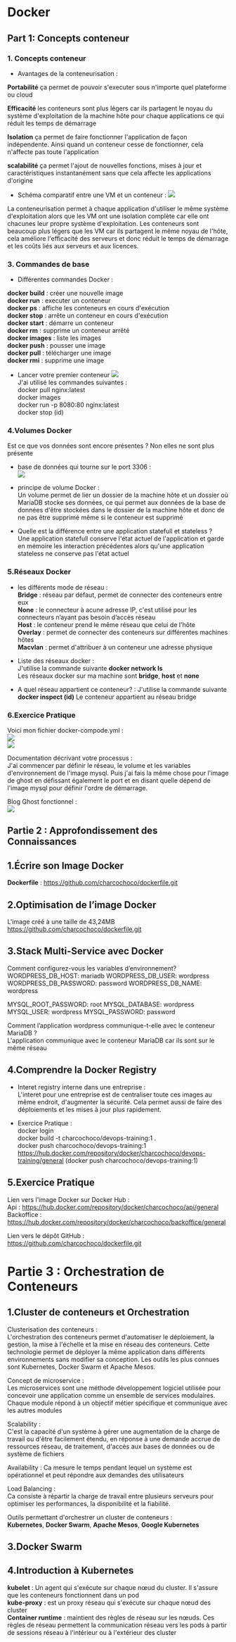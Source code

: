 # Docker

## Part 1: Concepts conteneur

### 1. Concepts conteneur

- Avantages de la conteneurisation :

**Portabilité** ça permet de pouvoir s'executer sous n'importe quel plateforme ou cloud 

**Efficacité** les conteneurs sont plus légers car ils partagent le noyau du système d'exploitation de la machine hôte pour chaque applications ce qui réduit les temps de démarrage 

**Isolation** ça permet de faire fonctionner l'application de façon indépendente. Ainsi quand un conteneur cesse de fonctionner, cela n'affecte pas toute l'application

**scalabilité** ça permet l'ajout de nouvelles fonctions, mises à jour et caractéristiques instantanément sans que cela affecte les applications d'origine

- Schéma comparatif entre une VM et un conteneur :
![](https://www.sdxcentral.com/wp-content/uploads/2019/05/ContainersvsVMs_Image.jpg) 

La conteneurisation permet à chaque application d'utiliser le même système d'exploitation alors que les VM ont une isolation complète car elle ont chacunes leur propre système d'exploitation. Les conteneurs sont beaucoup plus légers que les VM car ils partagent le même noyau de l'hôte, cela améliore l'efficacité des serveurs et donc réduit le temps de démarrage et les coûts liés aux serveurs et aux licences.


### 3. Commandes de base

- Différentes commandes Docker :

**docker build** : créer une nouvelle image  
**docker run** : executer un conteneur  
**docker ps** : affiche les conteneurs en cours d'exécution  
**docker stop** : arrête un conteneur en cours d'exécution  
**docker start** : démarre un conteneur  
**docker rm** : supprime un conteneur arrêté   
**docker images** : liste les images  
**docker push** : pousser une image  
**docker pull** : télécharger une image   
**docker rmi** : supprime une image  

- Lancer votre premier conteneur
![](images/1.png)  
J'ai utilisé les commandes suivantes :  
docker pull nginx:latest  
docker images  
docker run -p 8080:80 nginx:latest  
docker stop (id)  

### 4.Volumes Docker

Est ce que vos données sont encore présentes ? Non elles ne sont plus présente

- base de données qui tourne sur le port 3306 :  
![](images/2.png) 

- principe de volume Docker :  
Un volume permet de lier un dossier de la machine hôte et un dossier où MariaDB stocke ses données, ce qui permet aux données de la base de données d'être stockées dans le dossier de la machine hôte et donc de ne pas être supprimé même si le conteneur est supprimé

- Quelle est la différence entre une application statefull et stateless ?  
Une application statefull conserve l'état actuel de l'application et garde en mémoire les interaction précédentes alors qu'une application stateless ne conserve pas l'état actuel

### 5.Réseaux Docker

- les différents mode de réseau :  
**Bridge** : réseau par défaut, permet de connecter des conteneurs entre eux  
**None** : le connecteur à acune adresse IP, c'est utilisé pour les connecteurs n’ayant pas besoin d’accès réseau  
**Host** : le conteneur prend le même réseau que celui de l'hôte  
**Overlay** : permet de connecter des conteneurs sur différentes machines hôtes  
**Macvlan** :  permet d'attribuer à un conteneur une adresse physique

- Liste des réseaux docker :  
J'utilise la commande suivante **docker network ls**  
Les réseaux docker sur ma machine sont **bridge**, **host** et **none**

- A quel réseau appartient ce conteneur? :
J'utilise la commande suivante **docker inspect (id)**  Le conteneur appartient au réseau bridge

### 6.Exercice Pratique
Voici mon fichier docker-compode.yml :  
![](images/3.png)   
![](images/5.png) 

Documentation décrivant votre processus :  
J'ai commencer par définir le réseau, le volume et les variables d'environnement de l'image mysql. Puis j'ai fais la même chose pour l'image de ghost en défissant également le port et en disant quelle dépend de l'image mysql pour définir l'ordre de démarrage.

Blog Ghost fonctionnel :  
![](images/4.png) 

## Partie 2 : Approfondissement des Connaissances

## 1.Écrire son Image Docker
**Dockerfile** : https://github.com/charcochoco/dockerfile.git

## 2.Optimisation de l’image Docker  
L'image créé à une taille de 43,24MB https://github.com/charcochoco/dockerfile.git

## 3.Stack Multi-Service avec Docker  
Comment configurez-vous les variables d’environnement?  
WORDPRESS_DB_HOST: mariadb
WORDPRESS_DB_USER: wordpress
WORDPRESS_DB_PASSWORD: password
WORDPRESS_DB_NAME: wordpress  

MYSQL_ROOT_PASSWORD: root
MYSQL_DATABASE: wordpress
MYSQL_USER: wordpress
MYSQL_PASSWORD: password

Comment l’application wordpress communique-t-elle avec le conteneur
MariaDB ?  
L'application communique avec le conteneur MariaDB car ils sont sur le même réseau 

## 4.Comprendre la Docker Registry
- Interet registry interne dans une entreprise :  
L'interet pour une entreprise est de centraliser toute ces images au même endroit, d'augmenter la sécurité. Cela permet aussi de faire des déploiements et les mises à jour plus rapidement.

- Exercice Pratique :  
docker login  
docker build -t charcochoco/devops-training:1 .  
docker push charcochoco/devops-training:1  
https://hub.docker.com/repository/docker/charcochoco/devops-training/general (docker push charcochoco/devops-training:1)

## 5.Exercice Pratique
Lien vers l'image Docker sur Docker Hub :   
Api : https://hub.docker.com/repository/docker/charcochoco/api/general  
Backoffice : https://hub.docker.com/repository/docker/charcochoco/backoffice/general 

Lien vers le dépôt GitHub :  
https://github.com/charcochoco/dockerfile.git


# Partie 3 : Orchestration de Conteneurs

## 1.Cluster de conteneurs et Orchestration

Clusterisation des conteneurs :  
L'orchestration des conteneurs permet d'automatiser le déploiement, la gestion, la mise à l'échelle et la mise en réseau des conteneurs. Cette technologie permet de déployer la même application dans différents environnements sans modifier sa conception. Les outils les plus connues sont Kubernetes, Docker Swarm et Apache Mesos.

Concept de microservice :  
Les microservices sont une méthode développement logiciel utilisée pour concevoir une application comme un ensemble de services modulaires. Chaque module répond à un objectif métier spécifique et communique avec les autres modules

Scalability :  
C'est la capacité d'un système à gérer une augmentation de la charge de travail ou d'être facilement étendu, en réponse à une demande accrue de ressources réseau, de traitement, d'accès aux bases de données ou de système de fichiers

Availability : 
Ca mesure le temps pendant lequel un système est opérationnel et peut répondre aux demandes des utilisateurs

Load Balancing :  
Ca consiste à répartir la charge de travail entre plusieurs serveurs pour optimiser les performances, la disponibilité et la fiabilité.

Outils permettant d'orchestrer un cluster de conteneurs :  
**Kubernetes**, **Docker Swarm**, **Apache Mesos**, **Google Kubernetes**

## 3.Docker Swarm


## 4.Introduction à Kubernetes
**kubelet** : Un agent qui s'exécute sur chaque nœud du cluster. Il s'assure que les conteneurs fonctionnent dans un pod   
**kube-proxy** : est un proxy réseau qui s'exécute sur chaque nœud des cluster  
**Container runtime** : maintient des règles de réseau sur les nœuds. Ces règles de réseau permettent la communication réseau vers les pods à partir de sessions réseau à l'intérieur ou à l'extérieur des cluster




